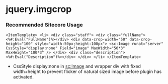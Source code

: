 jquery.imgcrop
==============

### Recommended Sitecore Usage
`
<ItemTemplate>
	<li>
		<div class="staff">
			<div class="fullName"><%#:Eval("FullName")%></div>
			<div data-crop-width="50" data-crop-height="100" style="width:50px;height:100px">
				<sc:Image runat="server" CssStyle="display:none" Field="image" MaxWidth="50*3" MaxHeight="100*3" />
			</div>
			<div class="description"><%#:Eval("Description")%></div>
		</div>
	</li>
</ItemTemplate>
`
- CssStyle display:none in <sc:Image> and wrapper div with fixed width+height to prevent flicker of natural sized image before plugin has activated.
